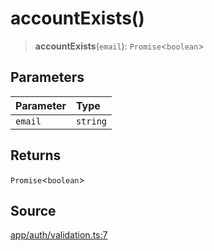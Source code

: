 # accountExists()

> **accountExists**(`email`): `Promise`\<`boolean`\>

## Parameters

| Parameter | Type |
| :------ | :------ |
| `email` | `string` |

## Returns

`Promise`\<`boolean`\>

## Source

[app/auth/validation.ts:7](https://github.com/scryptids/jobsapp/blob/eafe9ac1fb1c2b1b6747cc174450697cbf17d598/www/app/auth/validation.ts#L7)

